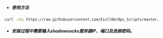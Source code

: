 * ##### 使用方法
```bash
curl -sSL https://raw.githubusercontent.com/Eivll0m/Ops_Scripts/master/shadowsocks/install_shadowsocks_client.sh | bash
```
* ##### 安装过程中需要输入shadowsocks服务器IP、端口及连接密码。
